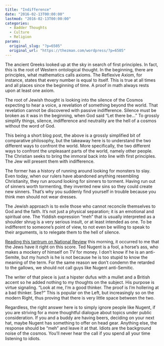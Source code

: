 ```yaml
---
title: "Indifference"
date: "2016-02-13T00:00:00"
lastmod: "2016-02-13T00:00:00"
categories:
  - Badder Thoughts
  - Culture
  - Religion
params:
  original_slug: "?p=6505"
  original_url: "https://thezman.com/wordpress/?p=6505"
---
```


The ancient Greeks looked up at the sky in search of first principles.
In fact, this is the root of Western ontological thought. In the
beginning, there are principles, what mathematics calls axioms. The
Reflexive Axiom, for instance, states that every number is equal to
itself. This is true at all times and all places since the beginning of
time. A proof in math always rests upon at least one axiom.

The root of Jewish thought is looking into the silence of the Cosmos
expecting to hear a voice, a revelation of something beyond the world.
That revelation cannot be discovered with passive indifference. Silence
must be broken as it was in the beginning, when God said “Let there be…”
To grossly simplify things, silence, indifference and neutrality are the
hell of a cosmos without the word of God.

This being a short blog post, the above is a grossly simplified bit of
comparative philosophy, but the takeaway here is to understand the two
different ways to confront the world. More specifically, the two
different ways to confront the unpleasant parts of the world, namely
other people. The Christian seeks to bring the immoral back into line
with first principles. The Jew will present them with indifference.

The former has a history of running around looking for monsters to slay.
Even today, when our rulers have abandoned anything resembling
Christianity, they run around looking for sinners to torment. Having run
out of sinners worth tormenting, they invented new sins so they could
create new sinners. That’s why you suddenly find yourself in trouble
because you think men should not wear dresses.

The Jewish approach is to exile those who cannot reconcile themselves to
God and the faith. It’s not just a physical separation; it is an
emotional and spiritual one. The Yiddish expression “meh” that is
usually interpreted as a shoulder shrug is a very serious insult, or at
least intended as one. To be indifferent to someone’s point of view, to
not even be willing to speak to their arguments, is to relegate them to
the hell of silence.

[Reading this tantrum on National
Review](http://www.global.nationalreview.com/article/431247/ted-nugent-anti-semitism-disgraces-gun-rights-movement-nra)
this morning, it occurred to me that the Jews have it right on this
score. Ted Nugent is a fool, a horse’s ass, who makes a mockery of
himself on TV for money. I don’t know if he is an anti-Semite, but my
hunch is he is not because he is too stupid to know the meaning of the
term. For the same reason we don’t condemn the retarded to the gallows,
we should not call guys like Nugent anti-Semitic.

The writer of that piece is just a hipster dufus with a mullet and a
British accent so he added nothing to my thoughts on the subject. His
purpose is virtue signaling. “Look at me, I’m a good thinker. The proof
is I’m hollering at a bad thinker. See?” This is popular on the Left,
but increasingly so on the modern Right, thus proving that there is very
little space between the two.

Regardless, the right answer here is to simply ignore people like
Nugent, if you are striving for a more thoughtful dialogue about topics
under public consideration. If you and a buddy are having beers,
deciding on your next hat, maybe Nugent has something to offer on head
gear. Anything else, the response should be “meh” and leave it at that.
Idiots are the background noise of the cosmos. You’ll never hear the
call if you spend all your time listening to idiots.
